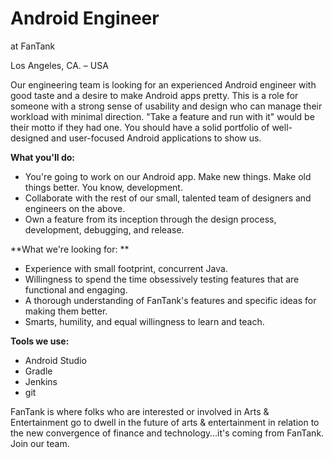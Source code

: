 # Android Engineer
 at FanTank

Los Angeles, CA. – USA

Our engineering team is looking for an experienced Android engineer with good taste and a desire to make Android apps pretty. This is a role for someone with a strong sense of usability and design who can manage their workload with minimal direction. &quot;Take a feature and run with it&quot; would be their motto if they had one. You should have a solid portfolio of well-designed and user-focused Android applications to show us.

**What you&#39;ll do:**

- You&#39;re going to work on our Android app. Make new things. Make old things better. You know, development.
- Collaborate with the rest of our small, talented team of designers and engineers on the above.
- Own a feature from its inception through the design process, development, debugging, and release.

**What we&#39;re looking for: **

- Experience with small footprint, concurrent Java.
- Willingness to spend the time obsessively testing features that are functional and engaging.
- A thorough understanding of FanTank&#39;s features and specific ideas for making them better.
- Smarts, humility, and equal willingness to learn and teach.

**Tools we use:**

- Android Studio
- Gradle
- Jenkins
- git

FanTank is where folks who are interested or involved in Arts &amp; Entertainment go to dwell in the future of arts &amp; entertainment in relation to the new convergence of finance and technology…it&#39;s coming from FanTank.  Join our team.
